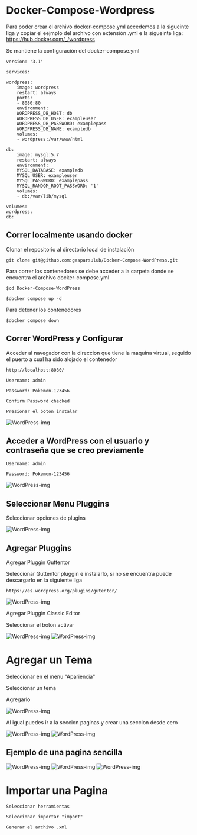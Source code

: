 # Docker-Compose-Wordpress

Para poder crear el archivo docker-compose.yml accedemos a la sigueinte liga y copiar el eejmplo del archivo con extensión .yml e la sigueinte liga: https://hub.docker.com/_/wordpress

Se mantiene la configuración del docker-compose.yml 

    version: '3.1'

    services:

    wordpress:
        image: wordpress
        restart: always
        ports:
        - 8080:80
        environment:
        WORDPRESS_DB_HOST: db
        WORDPRESS_DB_USER: exampleuser
        WORDPRESS_DB_PASSWORD: examplepass
        WORDPRESS_DB_NAME: exampledb
        volumes:
        - wordpress:/var/www/html

    db:
        image: mysql:5.7
        restart: always
        environment:
        MYSQL_DATABASE: exampledb
        MYSQL_USER: exampleuser
        MYSQL_PASSWORD: examplepass
        MYSQL_RANDOM_ROOT_PASSWORD: '1'
        volumes:
        - db:/var/lib/mysql

    volumes:
    wordpress:
    db:

## Correr localmente usando docker

Clonar el repositorio al directorio local de instalación

    git clone git@github.com:gasparsulub/Docker-Compose-WordPress.git

Para correr los contenedores se debe acceder a la carpeta donde se encuentra el archivo docker-compose.yml

    $cd Docker-Compose-WordPress

    $docker compose up -d

Para detener los contenedores

    $docker compose down

## Correr WordPress y Configurar

Acceder al navegador con la direccion que tiene la maquina virtual, seguido el puerto a cual ha sido alojado el contenedor

    http://localhost:8080/

    Username: admin

    Password: Pokemon-123456

    Confirm Password checked

    Presionar el boton instalar

![WordPress-img](imagenes/1.png)

## Acceder a WordPress con el usuario y contraseña que se creo previamente

    Username: admin

    Password: Pokemon-123456

![WordPress-img](imagenes/3.png)

## Seleccionar Menu Pluggins

Seleccionar opciones de plugins 

![WordPress-img](imagenes/4.png)

## Agregar Pluggins

Agregar Pluggin Guttentor

Seleccionar Guttentor pluggin e instalarlo, si no se encuentra puede descargarlo en la siguiente liga

    https://es.wordpress.org/plugins/gutentor/

![WordPress-img](imagenes/6.png)

Agregar Pluggin Classic Editor

Seleccionar el boton activar

![WordPress-img](imagenes/7.png)
![WordPress-img](imagenes/8.png)


# Agregar un Tema

Seleccionar en el menu "Apariencia"

Seleccionar un tema

Agregarlo  

![WordPress-img](imagenes/10.png)

Al igual puedes ir a la seccion paginas y crear una seccion desde cero

![WordPress-img](imagenes/17.png)
![WordPress-img](imagenes/11.png)

## Ejemplo de una pagina sencilla
![WordPress-img](imagenes/12.png)
![WordPress-img](imagenes/13.png)
![WordPress-img](imagenes/14.png)



# Importar una Pagina

    Seleccionar herramientas

    Seleccionar importar "import"

    Generar el archivo .xml